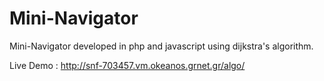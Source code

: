 # Mini-Navigator
Mini-Navigator developed in php and javascript using dijkstra's algorithm.

Live Demo : http://snf-703457.vm.okeanos.grnet.gr/algo/
